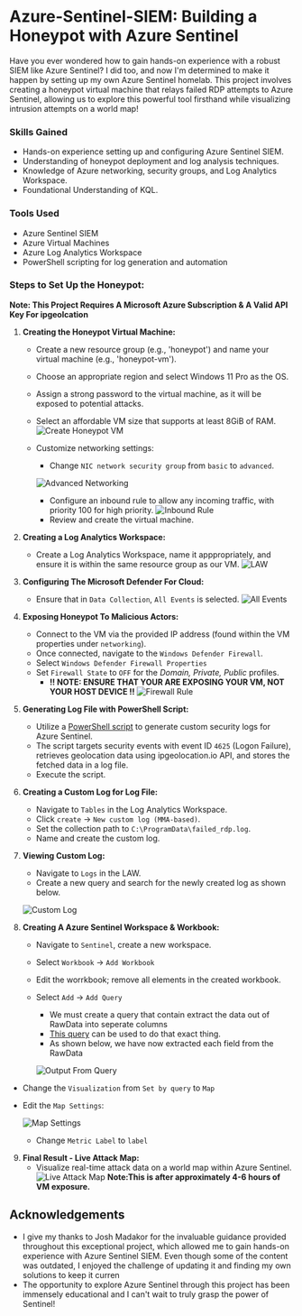 # Azure-Sentinel-SIEM: Building a Honeypot with Azure Sentinel

Have you ever wondered how to gain hands-on experience with a robust SIEM like Azure Sentinel? I did too, and now I'm determined to make it happen by setting up my own Azure Sentinel homelab. This project involves creating a honeypot virtual machine that relays failed RDP attempts to Azure Sentinel, allowing us to explore this powerful tool firsthand while visualizing intrusion attempts on a world map!

### Skills Gained
- Hands-on experience setting up and configuring Azure Sentinel SIEM.
- Understanding of honeypot deployment and log analysis techniques.
- Knowledge of Azure networking, security groups, and Log Analytics Workspace.
- Foundational Understanding of KQL.

### Tools Used

- Azure Sentinel SIEM
- Azure Virtual Machines
- Azure Log Analytics Workspace
- PowerShell scripting for log generation and automation

### Steps to Set Up the Honeypot:
**Note: This Project Requires A Microsoft Azure Subscription & A Valid API Key For ipgeolcation**

1. **Creating the Honeypot Virtual Machine:**
   - Create a new resource group (e.g., 'honeypot') and name your virtual machine (e.g., 'honeypot-vm').
   - Choose an appropriate region and select Windows 11 Pro as the OS.
   - Assign a strong password to the virtual machine, as it will be exposed to potential attacks.
   - Select an affordable VM size that supports at least 8GiB of RAM.
   ![Create Honeypot VM](https://github.com/alexcolincrawford/Azure-Sentinel-SIEM/assets/59071533/5cbff611-e487-4702-8596-0df13c723adb)
   - Customize networking settings:
     - Change `NIC network security group` from `basic` to `advanced`.
     
     ![Advanced Networking](https://github.com/alexcolincrawford/Azure-Sentinel-SIEM/assets/59071533/c7dbd3ff-425f-4b02-8b09-75f76381bc4f)
     - Configure an inbound rule to allow any incoming traffic, with priority 100 for high priority.
     ![Inbound Rule](https://github.com/alexcolincrawford/Azure-Sentinel-SIEM/assets/59071533/92eb28ec-63f4-4bdb-9629-cacc162aac3f)
     - Review and create the virtual machine.
   

2. **Creating a Log Analytics Workspace:**

   - Create a Log Analytics Workspace, name it apppropriately, and ensure it is within the same resource group as our VM.
   ![LAW](https://github.com/alexcolincrawford/Azure-Sentinel-SIEM/assets/59071533/95f9a3c4-96d9-4bd9-b43c-20bacf9e199b)

3. **Configuring The Microsoft Defender For Cloud:**
   - Ensure that in `Data Collection`, `All Events` is selected.
   ![All Events](https://github.com/alexcolincrawford/Azure-Sentinel-SIEM/assets/59071533/6e94ea0f-3f8d-4e07-9962-3cc5226a70cf)

4. **Exposing Honeypot To Malicious Actors:**
   - Connect to the VM via the provided IP address (found within the VM properties under `networking`).
   - Once connected, navigate to the `Windows Defender Firewall`.
   - Select `Windows Defender Firewall Properties`
   - Set `Firewall State` to `OFF` for the _Domain, Private, Public_ profiles.
      - **!! NOTE: ENSURE THAT YOUR ARE EXPOSING YOUR VM, NOT YOUR HOST DEVICE !!**
     ![Firewall Rule](https://github.com/alexcolincrawford/Azure-Sentinel-SIEM/assets/59071533/7c03bfd2-358a-44f8-b486-7fb35b6e5154)

5. **Generating Log File with PowerShell Script:**
   - Utilize a [PowerShell script](https://github.com/joshmadakor1/Sentinel-Lab/blob/main/Custom_Security_Log_Exporter.ps1) to generate custom security logs for Azure Sentinel.
   - The script targets security events with event ID `4625` (Logon Failure), retrieves geolocation data using ipgeolocation.io API, and stores the fetched data in a log file.
   - Execute the script.
   
6. **Creating a Custom Log for Log File:**
   - Navigate to `Tables` in the Log Analytics Workspace.
   - Click `create` -> `New custom log (MMA-based)`.
   - Set the collection path to `C:\ProgramData\failed_rdp.log`.
   - Name and create the custom log.

7. **Viewing Custom Log:**
   - Navigate to `Logs` in the LAW.
   - Create a new query and search for the newly created log as shown below.

   ![Custom Log](https://github.com/alexcolincrawford/Azure-Sentinel-SIEM/assets/59071533/ba5f2eb8-12ea-4616-b1e9-6595d4623c1e)


     
8. **Creating A Azure Sentinel Workspace & Workbook:**
   - Navigate to `Sentinel`, create a new workspace.
   - Select `Workbook` -> `Add Workbook`
   - Edit the worrkbook; remove all elements in the created workbook.
   - Select `Add` -> `Add Query`
      - We must create a query that contain extract the data out of RawData into seperate columns
      - [This query](https://github.com/alexcolincrawford/Azure-Sentinel-SIEM/blob/main/azure_query) can be used to do that exact thing.
      - As shown below, we have now extracted each field from the RawData

     ![Output From Query](https://github.com/alexcolincrawford/Azure-Sentinel-SIEM/assets/59071533/e7d9e5a2-8440-4f9d-bd43-cf127ba5399a)
  - Change the `Visualization` from `Set by query` to `Map`
  - Edit the `Map Settings`:

     ![Map Settings](https://github.com/alexcolincrawford/Azure-Sentinel-SIEM/assets/59071533/b0eca391-b285-49ef-a134-f8158de973f5)
       - Change `Metric Label` to `label`
 
9. **Final Result - Live Attack Map:**
   - Visualize real-time attack data on a world map within Azure Sentinel.
   ![Live Attack Map](https://github.com/alexcolincrawford/Azure-Sentinel-SIEM/assets/59071533/e8f9ea22-578f-427c-8edb-450fa6369188)
   **Note:This is after approximately 4-6 hours of VM exposure.**

## Acknowledgements

   - I give my thanks to Josh Madakor for the invaluable guidance provided throughout this exceptional project, which allowed me to gain hands-on experience with Azure Sentinel SIEM.  Even though some of the content was outdated, I enjoyed the challenge    of updating it and finding my own solutions to keep it curren
   - The opportunity to explore Azure Sentinel through this project has been immensely educational and I can't wait to truly grasp the power of Sentinel!




